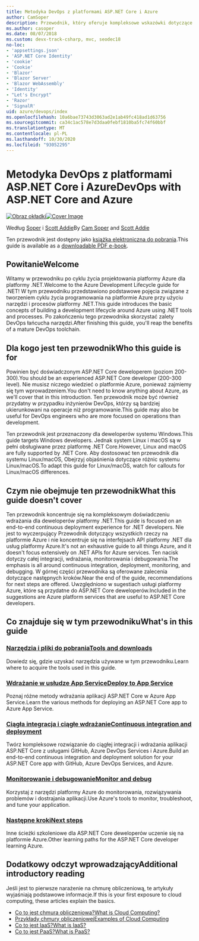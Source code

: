 ```yaml
---
title: Metodyka DevOps z platformami ASP.NET Core i Azure
author: CamSoper
description: Przewodnik, który oferuje kompleksowe wskazówki dotyczące tworzenia potoku DevOps dla aplikacji ASP.NET Core hostowanej na platformie Azure.
ms.author: casoper
ms.date: 08/07/2018
ms.custom: devx-track-csharp, mvc, seodec18
no-loc:
- 'appsettings.json'
- 'ASP.NET Core Identity'
- 'cookie'
- 'Cookie'
- 'Blazor'
- 'Blazor Server'
- 'Blazor WebAssembly'
- 'Identity'
- "Let's Encrypt"
- 'Razor'
- 'SignalR'
uid: azure/devops/index
ms.openlocfilehash: 10a6bae73743d3063ad2e1ab49fc418ad1d63756
ms.sourcegitcommit: ca34c1ac578e7d3daa0febf1810ba5fc74f60bbf
ms.translationtype: MT
ms.contentlocale: pl-PL
ms.lasthandoff: 10/30/2020
ms.locfileid: "93052295"
---
```

# <a name="devops-with-aspnet-core-and-azure"></a><span data-ttu-id="d3044-103">Metodyka DevOps z platformami ASP.NET Core i Azure</span><span class="sxs-lookup"><span data-stu-id="d3044-103">DevOps with ASP.NET Core and Azure</span></span>

<span data-ttu-id="d3044-104">[![Obraz okładki](./media/cover-large.png)](https://aka.ms/devopsbook)</span><span class="sxs-lookup"><span data-stu-id="d3044-104">[![Cover Image](./media/cover-large.png)](https://aka.ms/devopsbook)</span></span>

<span data-ttu-id="d3044-105">Według [Soper](https://twitter.com/camsoper) i [Scott Addie](https://twitter.com/scottaddie)</span><span class="sxs-lookup"><span data-stu-id="d3044-105">By [Cam Soper](https://twitter.com/camsoper) and [Scott Addie](https://twitter.com/scottaddie)</span></span>

<span data-ttu-id="d3044-106">Ten przewodnik jest dostępny jako [książka elektroniczna do pobrania](https://aka.ms/devopsbook).</span><span class="sxs-lookup"><span data-stu-id="d3044-106">This guide is available as a [downloadable PDF e-book](https://aka.ms/devopsbook).</span></span>

## <a name="welcome"></a><span data-ttu-id="d3044-107">Powitanie</span><span class="sxs-lookup"><span data-stu-id="d3044-107">Welcome</span></span> 

<span data-ttu-id="d3044-108">Witamy w przewodniku po cyklu życia projektowania platformy Azure dla platformy .NET.</span><span class="sxs-lookup"><span data-stu-id="d3044-108">Welcome to the Azure Development Lifecycle guide for .NET!</span></span> <span data-ttu-id="d3044-109">W tym przewodniku przedstawiono podstawowe pojęcia związane z tworzeniem cyklu życia programowania na platformie Azure przy użyciu narzędzi i procesów platformy .NET.</span><span class="sxs-lookup"><span data-stu-id="d3044-109">This guide introduces the basic concepts of building a development lifecycle around Azure using .NET tools and processes.</span></span> <span data-ttu-id="d3044-110">Po zakończeniu tego przewodnika skorzystać zalety DevOps łańcucha narzędzi.</span><span class="sxs-lookup"><span data-stu-id="d3044-110">After finishing this guide, you'll reap the benefits of a mature DevOps toolchain.</span></span>

## <a name="who-this-guide-is-for"></a><span data-ttu-id="d3044-111">Dla kogo jest ten przewodnik</span><span class="sxs-lookup"><span data-stu-id="d3044-111">Who this guide is for</span></span>

<span data-ttu-id="d3044-112">Powinien być doświadczonym ASP.NET Core deweloperem (poziom 200-300).</span><span class="sxs-lookup"><span data-stu-id="d3044-112">You should be an experienced ASP.NET Core developer (200-300 level).</span></span> <span data-ttu-id="d3044-113">Nie musisz niczego wiedzieć o platformie Azure, ponieważ zajmiemy się tym wprowadzeniem.</span><span class="sxs-lookup"><span data-stu-id="d3044-113">You don't need to know anything about Azure, as we'll cover that in this introduction.</span></span> <span data-ttu-id="d3044-114">Ten przewodnik może być również przydatny w przypadku inżynierów DevOps, którzy są bardziej ukierunkowani na operacje niż programowanie.</span><span class="sxs-lookup"><span data-stu-id="d3044-114">This guide may also be useful for DevOps engineers who are more focused on operations than development.</span></span>

<span data-ttu-id="d3044-115">Ten przewodnik jest przeznaczony dla deweloperów systemu Windows.</span><span class="sxs-lookup"><span data-stu-id="d3044-115">This guide targets Windows developers.</span></span> <span data-ttu-id="d3044-116">Jednak system Linux i macOS są w pełni obsługiwane przez platformę .NET Core.</span><span class="sxs-lookup"><span data-stu-id="d3044-116">However, Linux and macOS are fully supported by .NET Core.</span></span> <span data-ttu-id="d3044-117">Aby dostosować ten przewodnik dla systemu Linux/macOS, Obejrzyj objaśnienia dotyczące różnic systemu Linux/macOS.</span><span class="sxs-lookup"><span data-stu-id="d3044-117">To adapt this guide for Linux/macOS, watch for callouts for Linux/macOS differences.</span></span>

## <a name="what-this-guide-doesnt-cover"></a><span data-ttu-id="d3044-118">Czym nie obejmuje ten przewodnik</span><span class="sxs-lookup"><span data-stu-id="d3044-118">What this guide doesn't cover</span></span>

<span data-ttu-id="d3044-119">Ten przewodnik koncentruje się na kompleksowym doświadczeniu wdrażania dla deweloperów platformy .NET.</span><span class="sxs-lookup"><span data-stu-id="d3044-119">This guide is focused on an end-to-end continuous deployment experience for .NET developers.</span></span> <span data-ttu-id="d3044-120">Nie jest to wyczerpujący Przewodnik dotyczący wszystkich rzeczy na platformie Azure i nie koncentruje się na interfejsach API platformy .NET dla usług platformy Azure.</span><span class="sxs-lookup"><span data-stu-id="d3044-120">It's not an exhaustive guide to all things Azure, and it doesn't focus extensively on .NET APIs for Azure services.</span></span> <span data-ttu-id="d3044-121">Ten nacisk dotyczy całej integracji, wdrażania, monitorowania i debugowania.</span><span class="sxs-lookup"><span data-stu-id="d3044-121">The emphasis is all around continuous integration, deployment, monitoring, and debugging.</span></span> <span data-ttu-id="d3044-122">W górnej części przewodnika są oferowane zalecenia dotyczące następnych kroków.</span><span class="sxs-lookup"><span data-stu-id="d3044-122">Near the end of the guide, recommendations for next steps are offered.</span></span> <span data-ttu-id="d3044-123">Uwzględniono w sugestiach usługi platformy Azure, które są przydatne do ASP.NET Core deweloperów.</span><span class="sxs-lookup"><span data-stu-id="d3044-123">Included in the suggestions are Azure platform services that are useful to ASP.NET Core developers.</span></span>

## <a name="whats-in-this-guide"></a><span data-ttu-id="d3044-124">Co znajduje się w tym przewodniku</span><span class="sxs-lookup"><span data-stu-id="d3044-124">What's in this guide</span></span>

### <a name="tools-and-downloads"></a>[<span data-ttu-id="d3044-125">Narzędzia i pliki do pobrania</span><span class="sxs-lookup"><span data-stu-id="d3044-125">Tools and downloads</span></span>](xref:azure/devops/tools-and-downloads)

<span data-ttu-id="d3044-126">Dowiedz się, gdzie uzyskać narzędzia używane w tym przewodniku.</span><span class="sxs-lookup"><span data-stu-id="d3044-126">Learn where to acquire the tools used in this guide.</span></span>

### <a name="deploy-to-app-service"></a>[<span data-ttu-id="d3044-127">Wdrażanie w usłudze App Service</span><span class="sxs-lookup"><span data-stu-id="d3044-127">Deploy to App Service</span></span>](xref:azure/devops/deploy-to-app-service)

<span data-ttu-id="d3044-128">Poznaj różne metody wdrażania aplikacji ASP.NET Core w Azure App Service.</span><span class="sxs-lookup"><span data-stu-id="d3044-128">Learn the various methods for deploying an ASP.NET Core app to Azure App Service.</span></span>

### <a name="continuous-integration-and-deployment"></a>[<span data-ttu-id="d3044-129">Ciągła integracja i ciągłe wdrażanie</span><span class="sxs-lookup"><span data-stu-id="d3044-129">Continuous integration and deployment</span></span>](xref:azure/devops/cicd)

<span data-ttu-id="d3044-130">Twórz kompleksowe rozwiązanie do ciągłej integracji i wdrażania aplikacji ASP.NET Core z usługami GitHub, Azure DevOps Services i Azure.</span><span class="sxs-lookup"><span data-stu-id="d3044-130">Build an end-to-end continuous integration and deployment solution for your ASP.NET Core app with GitHub, Azure DevOps Services, and Azure.</span></span>

### <a name="monitor-and-debug"></a>[<span data-ttu-id="d3044-131">Monitorowanie i debugowanie</span><span class="sxs-lookup"><span data-stu-id="d3044-131">Monitor and debug</span></span>](xref:azure/devops/monitor)

<span data-ttu-id="d3044-132">Korzystaj z narzędzi platformy Azure do monitorowania, rozwiązywania problemów i dostrajania aplikacji.</span><span class="sxs-lookup"><span data-stu-id="d3044-132">Use Azure's tools to monitor, troubleshoot, and tune your application.</span></span>

### <a name="next-steps"></a>[<span data-ttu-id="d3044-133">Następne kroki</span><span class="sxs-lookup"><span data-stu-id="d3044-133">Next steps</span></span>](xref:azure/devops/next-steps)

<span data-ttu-id="d3044-134">Inne ścieżki szkoleniowe dla ASP.NET Core deweloperów uczenie się na platformie Azure.</span><span class="sxs-lookup"><span data-stu-id="d3044-134">Other learning paths for the ASP.NET Core developer learning Azure.</span></span>

## <a name="additional-introductory-reading"></a><span data-ttu-id="d3044-135">Dodatkowy odczyt wprowadzający</span><span class="sxs-lookup"><span data-stu-id="d3044-135">Additional introductory reading</span></span>

<span data-ttu-id="d3044-136">Jeśli jest to pierwsze narażenie na chmurę obliczeniową, te artykuły wyjaśniają podstawowe informacje.</span><span class="sxs-lookup"><span data-stu-id="d3044-136">If this is your first exposure to cloud computing, these articles explain the basics.</span></span>

* [<span data-ttu-id="d3044-137">Co to jest chmura obliczeniowa?</span><span class="sxs-lookup"><span data-stu-id="d3044-137">What is Cloud Computing?</span></span>](https://azure.microsoft.com/overview/what-is-cloud-computing/)
* [<span data-ttu-id="d3044-138">Przykłady chmury obliczeniowej</span><span class="sxs-lookup"><span data-stu-id="d3044-138">Examples of Cloud Computing</span></span>](https://azure.microsoft.com/overview/examples-of-cloud-computing/)
* [<span data-ttu-id="d3044-139">Co to jest IaaS?</span><span class="sxs-lookup"><span data-stu-id="d3044-139">What is IaaS?</span></span>](https://azure.microsoft.com/overview/what-is-iaas/)
* [<span data-ttu-id="d3044-140">Co to jest PaaS?</span><span class="sxs-lookup"><span data-stu-id="d3044-140">What is PaaS?</span></span>](https://azure.microsoft.com/overview/what-is-paas/)
